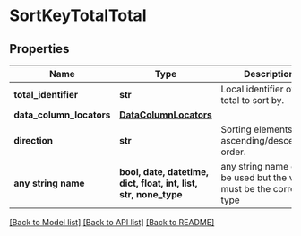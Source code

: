 # SortKeyTotalTotal


## Properties
Name | Type | Description | Notes
------------ | ------------- | ------------- | -------------
**total_identifier** | **str** | Local identifier of the total to sort by. | 
**data_column_locators** | [**DataColumnLocators**](DataColumnLocators.md) |  | [optional] 
**direction** | **str** | Sorting elements - ascending/descending order. | [optional] 
**any string name** | **bool, date, datetime, dict, float, int, list, str, none_type** | any string name can be used but the value must be the correct type | [optional]

[[Back to Model list]](../README.md#documentation-for-models) [[Back to API list]](../README.md#documentation-for-api-endpoints) [[Back to README]](../README.md)


